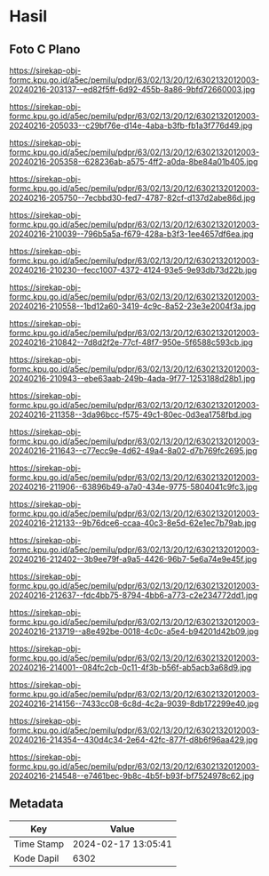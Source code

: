 # Hasil

## Foto C Plano

https://sirekap-obj-formc.kpu.go.id/a5ec/pemilu/pdpr/63/02/13/20/12/6302132012003-20240216-203137--ed82f5ff-6d92-455b-8a86-9bfd72660003.jpg

https://sirekap-obj-formc.kpu.go.id/a5ec/pemilu/pdpr/63/02/13/20/12/6302132012003-20240216-205033--c29bf76e-d14e-4aba-b3fb-fb1a3f776d49.jpg

https://sirekap-obj-formc.kpu.go.id/a5ec/pemilu/pdpr/63/02/13/20/12/6302132012003-20240216-205358--628236ab-a575-4ff2-a0da-8be84a01b405.jpg

https://sirekap-obj-formc.kpu.go.id/a5ec/pemilu/pdpr/63/02/13/20/12/6302132012003-20240216-205750--7ecbbd30-fed7-4787-82cf-d137d2abe86d.jpg

https://sirekap-obj-formc.kpu.go.id/a5ec/pemilu/pdpr/63/02/13/20/12/6302132012003-20240216-210039--796b5a5a-f679-428a-b3f3-1ee4657df6ea.jpg

https://sirekap-obj-formc.kpu.go.id/a5ec/pemilu/pdpr/63/02/13/20/12/6302132012003-20240216-210230--fecc1007-4372-4124-93e5-9e93db73d22b.jpg

https://sirekap-obj-formc.kpu.go.id/a5ec/pemilu/pdpr/63/02/13/20/12/6302132012003-20240216-210558--1bd12a60-3419-4c9c-8a52-23e3e2004f3a.jpg

https://sirekap-obj-formc.kpu.go.id/a5ec/pemilu/pdpr/63/02/13/20/12/6302132012003-20240216-210842--7d8d2f2e-77cf-48f7-950e-5f6588c593cb.jpg

https://sirekap-obj-formc.kpu.go.id/a5ec/pemilu/pdpr/63/02/13/20/12/6302132012003-20240216-210943--ebe63aab-249b-4ada-9f77-1253188d28b1.jpg

https://sirekap-obj-formc.kpu.go.id/a5ec/pemilu/pdpr/63/02/13/20/12/6302132012003-20240216-211358--3da96bcc-f575-49c1-80ec-0d3ea1758fbd.jpg

https://sirekap-obj-formc.kpu.go.id/a5ec/pemilu/pdpr/63/02/13/20/12/6302132012003-20240216-211643--c77ecc9e-4d62-49a4-8a02-d7b769fc2695.jpg

https://sirekap-obj-formc.kpu.go.id/a5ec/pemilu/pdpr/63/02/13/20/12/6302132012003-20240216-211906--63896b49-a7a0-434e-9775-5804041c9fc3.jpg

https://sirekap-obj-formc.kpu.go.id/a5ec/pemilu/pdpr/63/02/13/20/12/6302132012003-20240216-212133--9b76dce6-ccaa-40c3-8e5d-62e1ec7b79ab.jpg

https://sirekap-obj-formc.kpu.go.id/a5ec/pemilu/pdpr/63/02/13/20/12/6302132012003-20240216-212402--3b9ee79f-a9a5-4426-96b7-5e6a74e9e45f.jpg

https://sirekap-obj-formc.kpu.go.id/a5ec/pemilu/pdpr/63/02/13/20/12/6302132012003-20240216-212637--fdc4bb75-8794-4bb6-a773-c2e234772dd1.jpg

https://sirekap-obj-formc.kpu.go.id/a5ec/pemilu/pdpr/63/02/13/20/12/6302132012003-20240216-213719--a8e492be-0018-4c0c-a5e4-b94201d42b09.jpg

https://sirekap-obj-formc.kpu.go.id/a5ec/pemilu/pdpr/63/02/13/20/12/6302132012003-20240216-214001--084fc2cb-0c11-4f3b-b56f-ab5acb3a68d9.jpg

https://sirekap-obj-formc.kpu.go.id/a5ec/pemilu/pdpr/63/02/13/20/12/6302132012003-20240216-214156--7433cc08-6c8d-4c2a-9039-8db172299e40.jpg

https://sirekap-obj-formc.kpu.go.id/a5ec/pemilu/pdpr/63/02/13/20/12/6302132012003-20240216-214354--430d4c34-2e64-42fc-877f-d8b6f96aa429.jpg

https://sirekap-obj-formc.kpu.go.id/a5ec/pemilu/pdpr/63/02/13/20/12/6302132012003-20240216-214548--e7461bec-9b8c-4b5f-b93f-bf7524978c62.jpg


## Metadata

| Key        | Value               |
| ---------- | ------------------- |
| Time Stamp | 2024-02-17 13:05:41 |
| Kode Dapil | 6302                |



